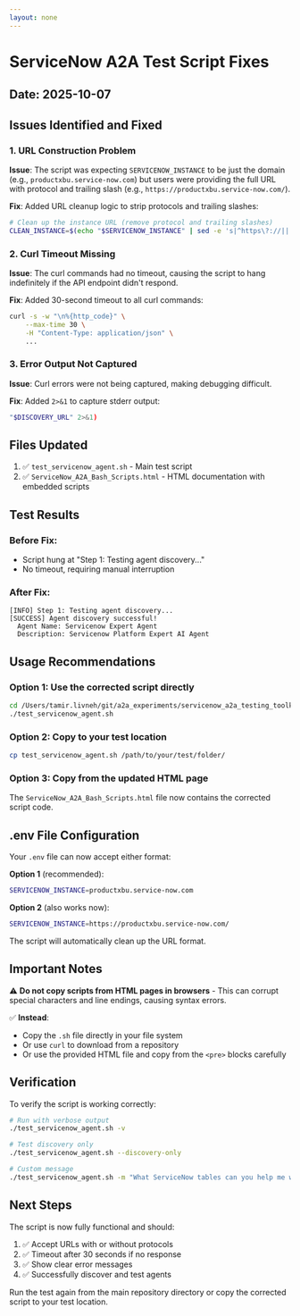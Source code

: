 ```yaml
---
layout: none
---
```


# ServiceNow A2A Test Script Fixes

## Date: 2025-10-07

## Issues Identified and Fixed

### 1. **URL Construction Problem**
**Issue**: The script was expecting `SERVICENOW_INSTANCE` to be just the domain (e.g., `productxbu.service-now.com`) but users were providing the full URL with protocol and trailing slash (e.g., `https://productxbu.service-now.com/`).

**Fix**: Added URL cleanup logic to strip protocols and trailing slashes:
```bash
# Clean up the instance URL (remove protocol and trailing slashes)
CLEAN_INSTANCE=$(echo "$SERVICENOW_INSTANCE" | sed -e 's|^https\?://||' -e 's|/$||')
```

### 2. **Curl Timeout Missing**
**Issue**: The curl commands had no timeout, causing the script to hang indefinitely if the API endpoint didn't respond.

**Fix**: Added 30-second timeout to all curl commands:
```bash
curl -s -w "\n%{http_code}" \
    --max-time 30 \
    -H "Content-Type: application/json" \
    ...
```

### 3. **Error Output Not Captured**
**Issue**: Curl errors were not being captured, making debugging difficult.

**Fix**: Added `2>&1` to capture stderr output:
```bash
"$DISCOVERY_URL" 2>&1)
```

## Files Updated

1. ✅ `test_servicenow_agent.sh` - Main test script
2. ✅ `ServiceNow_A2A_Bash_Scripts.html` - HTML documentation with embedded scripts

## Test Results

### Before Fix:
- Script hung at "Step 1: Testing agent discovery..."
- No timeout, requiring manual interruption

### After Fix:
```
[INFO] Step 1: Testing agent discovery...
[SUCCESS] Agent discovery successful!
  Agent Name: Servicenow Expert Agent
  Description: Servicenow Platform Expert AI Agent
```

## Usage Recommendations

### Option 1: Use the corrected script directly
```bash
cd /Users/tamir.livneh/git/a2a_experiments/servicenow_a2a_testing_toolkit
./test_servicenow_agent.sh
```

### Option 2: Copy to your test location
```bash
cp test_servicenow_agent.sh /path/to/your/test/folder/
```

### Option 3: Copy from the updated HTML page
The `ServiceNow_A2A_Bash_Scripts.html` file now contains the corrected script code.

## .env File Configuration

Your `.env` file can now accept either format:

**Option 1** (recommended):
```bash
SERVICENOW_INSTANCE=productxbu.service-now.com
```

**Option 2** (also works now):
```bash
SERVICENOW_INSTANCE=https://productxbu.service-now.com/
```

The script will automatically clean up the URL format.

## Important Notes

⚠️ **Do not copy scripts from HTML pages in browsers** - This can corrupt special characters and line endings, causing syntax errors.

✅ **Instead**:
- Copy the `.sh` file directly in your file system
- Or use `curl` to download from a repository
- Or use the provided HTML file and copy from the `<pre>` blocks carefully

## Verification

To verify the script is working correctly:

```bash
# Run with verbose output
./test_servicenow_agent.sh -v

# Test discovery only
./test_servicenow_agent.sh --discovery-only

# Custom message
./test_servicenow_agent.sh -m "What ServiceNow tables can you help me with?"
```

## Next Steps

The script is now fully functional and should:
1. ✅ Accept URLs with or without protocols
2. ✅ Timeout after 30 seconds if no response
3. ✅ Show clear error messages
4. ✅ Successfully discover and test agents

Run the test again from the main repository directory or copy the corrected script to your test location.
